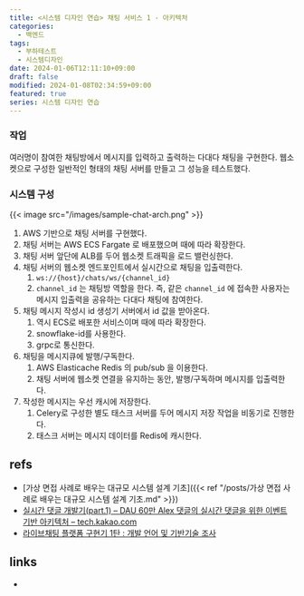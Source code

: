 ```yaml
---
title: <시스템 디자인 연습> 채팅 서비스 1 - 아키텍처
categories:
  - 백엔드
tags:
  - 부하테스트
  - 시스템디자인
date: 2024-01-06T12:11:10+09:00
draft: false
modified: 2024-01-08T02:34:59+09:00
featured: true
series: 시스템 디자인 연습
---
```


### 작업
여러명이 참여한 채팅방에서 메시지를 입력하고 출력하는 다대다 채팅을 구현한다. 웹소켓으로 구성한 일반적인 형태의 채팅 서버를 만들고 그 성능을 테스트했다.

### 시스템 구성
{{< image src="/images/sample-chat-arch.png" >}}

1. AWS 기반으로 채팅 서버를 구현했다. 
2. 채팅 서버는 AWS ECS Fargate 로 배포했으며 때에 따라 확장한다.
3. 채팅 서버 앞단에 ALB를 두어 웹소켓 트래픽을 로드 밸런싱한다.
4. 채팅 서버의 웹소켓 엔드포인트에서 실시간으로 채팅을 입출력한다.
	1. `ws://{host}/chats/ws/{channel_id}`
	2. `channel_id` 는 채팅방 역할을 한다. 즉, 같은 `channel_id` 에 접속한 사용자는 메시지 입출력을 공유하는 다대다 채팅에 참여한다.
5. 채팅 메시지 작성시 id 생성기 서버에서 id 값을 받아온다.
	1. 역시 ECS로 배포한 서비스이며 때에 따라 확장한다.
	2. snowflake-id를 사용한다.
	3. grpc로 통신한다.
6. 채팅을 메시지큐에 발행/구독한다.
	1. AWS Elasticache Redis 의 pub/sub 을 이용한다.
	2. 채팅 서버에 웹소켓 연결을 유지하는 동안, 발행/구독하며 메시지를 입출력한다.
7. 작성한 메시지는 우선 캐시에 저장한다.
	1. Celery로 구성한 별도 태스크 서버를 두어 메시지 저장 작업을 비동기로 진행한다.
	2. 태스크 서버는 메시지 데이터를 Redis에 캐시한다.




## refs
- [가상 면접 사례로 배우는 대규모 시스템 설계 기초]({{< ref "/posts/가상 면접 사례로 배우는 대규모 시스템 설계 기초.md" >}})
- [실시간 댓글 개발기(part.1) – DAU 60만 Alex 댓글의 실시간 댓글을 위한 이벤트 기반 아키텍처 – tech.kakao.com](https://tech.kakao.com/2020/06/08/websocket-part1/)
- [라이브채팅 플랫폼 구현기 1탄 : 개발 언어 및 기반기술 조사](https://kakaoentertainment-tech.tistory.com/109)


## links
- 

